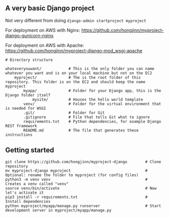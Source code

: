 ## A very basic Django project

Not very different from doing ```django-admin startproject myproject```

For deployment on AWS with Nginx: https://github.com/hongjinn/myproject-django-gunicorn-nginx

For deployment on AWS with Apache: https://github.com/hongjinn/myproject-django-mod_wsgi-apache

```
# Directory structure

whateveryouwant/            # This is the only folder you can name whatever you want and is on your local machine but not on the EC2
    myproject/              # The is the root folder of this repository. This folder is on the EC2 and should keep the name myproject
        myapp/              # Folder for your Django app, this is the Django folder itself
            mysite/         # Houses the hello world template
        venv/               # Folder for the virtual environment that is needed for WSGI
        .git/               # Folder for Git
        .gitignore          # File that tells Git what to ignore
        requirements.txt    # Python dependencies, for example Django REST framework
        README.md           # The file that generates these instructions
```

## Getting started

```
git clone https://github.com/hongjinn/myproject-django        # Clone repository
mv myproject-django myproject                                 # Optional: rename the folder to myproject (for config files)
python3 -m venv venv                                          # Creates a venv called "venv"
source venv/bin/activate                                      # Now let's activate it
pip3 install -r requirements.txt                              # Install dependencies
python myproject/myapp/manage.py runserver                    # Start development server in myproject/myapp/manage.py
```
